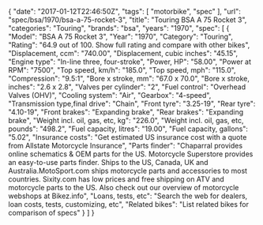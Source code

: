 {
    "date": "2017-01-12T22:46:50Z",
    "tags": [
        "motorbike",
        "spec"
    ],
    "url": "spec\/bsa\/1970\/bsa-a-75-rocket-3",
    "title": "Touring BSA A 75 Rocket 3",
    "categories": "Touring",
    "brands": "bsa",
    "years": "1970",
    "spec": [
        {
            "Model": "BSA A 75 Rocket 3",
            "Year": "1970",
            "Category": "Touring",
            "Rating": "64.9 out of 100. Show full rating and compare with other bikes",
            "Displacement, ccm": "740.00",
            "Displacement, cubic inches": "45.15",
            "Engine type": "In-line three, four-stroke",
            "Power, HP": "58.00",
            "Power at RPM": "7500",
            "Top speed, km\/h": "185.0",
            "Top speed, mph": "115.0",
            "Compression": "9.5:1",
            "Bore x stroke, mm": "67.0 x 70.0",
            "Bore x stroke, inches": "2.6 x 2.8",
            "Valves per cylinder": "2",
            "Fuel control": "Overhead Valves (OHV)",
            "Cooling system": "Air",
            "Gearbox": "4-speed",
            "Transmission type,final drive": "Chain",
            "Front tyre": "3.25-19",
            "Rear tyre": "4.10-19",
            "Front brakes": "Expanding brake",
            "Rear brakes": "Expanding brake",
            "Weight incl. oil, gas, etc, kg": "226.0",
            "Weight incl. oil, gas, etc, pounds": "498.2",
            "Fuel capacity, litres": "19.00",
            "Fuel capacity, gallons": "5.02",
            "Insurance costs": "Get estimated US insurance cost with a quote from Allstate Motorcycle Insurance",
            "Parts finder": "Chaparral provides online schematics & OEM parts for the US.   Motorcycle Superstore provides an easy-to-use parts finder. Ships to the US, Canada, UK and Australia.MotoSport.com ships motorcycle parts and accessories to most countries.    Sixity.com has low prices and free shipping on ATV and motorcycle parts to the US. Also check out our overview of motorcycle webshops at Bikez.info",
            "Loans, tests, etc": "Search the web for dealers, loan costs, tests, customizing, etc",
            "Related bikes": "List related bikes for comparison of specs"
        }
    ]
}